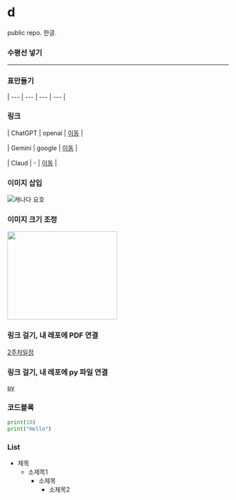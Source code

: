 # d
public repo. 한글.

### 수평선 넣기

-----------------------------------------------------------------------

### 표만들기
| --- | --- | --- | --- |

### 링크
| ChatGPT | openai | [이동](https://chatgpt.com/) |

| Gemini | google | [이동](https://gemini.google.com/app) |

| Claud | - | [이동](https://claude.ai/chats) |

### 이미지 삽입

![캐나다 요호](https://postimg.cc/8fJCWWCH)

### 이미지 크기 조정

<img src = "https://postimg.cc/8fJCWWCH" width = "250" height = "200" >

### 링크 걸기, 내 레포에 PDF 연결

[2주차일정](./240610_240614_2.pdf)

### 링크 걸기, 내 레포에 py 파일 연결

[py](./test1.py)

### 코드블록

```python
print(10)
print("Hello")
```

### List

* 제목
  * 소제목1
    * 소제목
      * 소제목2


